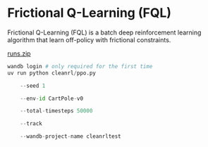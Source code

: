 # Frictional Q-Learning (FQL)

Frictional Q-Learning (FQL) is a batch deep reinforcement learning algorithm that learn off-policy with frictional constraints.

[runs.zip](https://drive.google.com/file/d/1iRxhVomISLPwDjOazPrOp1I3veaw72xX/view?usp=sharing)



```python
wandb login # only required for the first time
uv run python cleanrl/ppo.py

    --seed 1

    --env-id CartPole-v0

    --total-timesteps 50000

    --track

    --wandb-project-name cleanrltest
```
